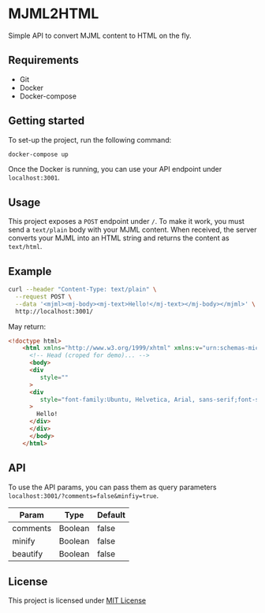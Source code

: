 # MJML2HTML

Simple API to convert MJML content to HTML on the fly.

## Requirements

- Git
- Docker
- Docker-compose

## Getting started

To set-up the project, run the following command:

```bash
docker-compose up
```

Once the Docker is running, you can use your API endpoint under `localhost:3001`.

## Usage

This project exposes a `POST` endpoint under `/`. To make it work, you must send a `text/plain` body with your MJML content.
When received, the server converts your MJML into an HTML string and returns the content as `text/html`.

## Example

```bash
curl --header "Content-Type: text/plain" \
  --request POST \
  --data '<mjml><mj-body><mj-text>Hello!</mj-text></mj-body></mjml>' \
  http://localhost:3001/
```

May return:
```html
<!doctype html>
    <html xmlns="http://www.w3.org/1999/xhtml" xmlns:v="urn:schemas-microsoft-com:vml" xmlns:o="urn:schemas-microsoft-com:office:office">
      <!-- Head (croped for demo)... -->
      <body>
      <div
         style=""
      >
      <div
         style="font-family:Ubuntu, Helvetica, Arial, sans-serif;font-size:13px;line-height:1;text-align:left;color:#000000;"
      >
        Hello!
      </div>
      </div>
      </body>
    </html>
```

## API

To use the API params, you can pass them as query parameters
`localhost:3001/?comments=false&minfiy=true`.

| Param      | Type       | Default    |
|------------|------------|------------|
| comments    | Boolean | false |
| minify    | Boolean | false |
| beautify    | Boolean | false |

## License

This project is licensed under [MIT License](http://en.wikipedia.org/wiki/MIT_License)
